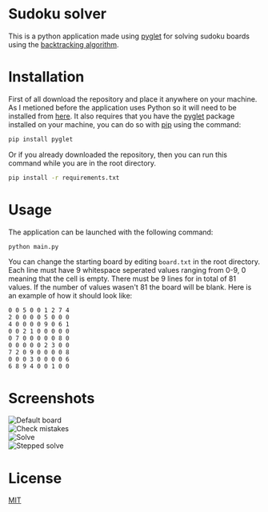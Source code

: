 Sudoku solver
=============

This is a python application made using [pyglet](https://pypi.org/project/pyglet/) for solving sudoku boards using the [backtracking algorithm](https://en.wikipedia.org/wiki/Backtracking).

Installation
============

First of all download the repository and place it anywhere on your machine. As I metioned before the application uses Python so it will need to be installed from [here](https://www.python.org/). It also requires that you have the [pyglet](https://pypi.org/project/pyglet/) package installed on your machine, you can do so with [pip](https://pypi.org/) using the command:
```bash
pip install pyglet
```
Or if you already downloaded the repository, then you can run this command while you are in the root directory.
```bash
pip install -r requirements.txt
```

Usage
============

The application can be launched with the following command:
```bash
python main.py
```
You can change the starting board by editing `board.txt` in the root directory. Each line must have 9 whitespace seperated values ranging from 0-9, 0 meaning that the cell is empty. There must be 9 lines for in total of 81 values. If the number of values wasen't 81 the board will be blank. Here is an example of how it should look like:
```
0 0 5 0 0 1 2 7 4
2 0 0 0 0 5 0 0 0
4 0 0 0 0 9 0 6 1
0 0 2 1 0 0 0 0 0
0 7 0 0 0 0 0 8 0
0 0 0 0 0 2 3 0 0
7 2 0 9 0 0 0 0 8
0 0 0 3 0 0 0 0 6
6 8 9 4 0 0 1 0 0
```

Screenshots
============

![Default board](https://i.imgur.com/2ZdysDk.png "Default board")  
![Check mistakes](https://i.imgur.com/0Dyb7oA.gif "Check mistakes")  
![Solve](https://i.imgur.com/np2Soky.gif "Solve")  
![Stepped solve](https://i.imgur.com/smZvhyn.gif "Stepped solve")

License
============
[MIT](LICENSE)
